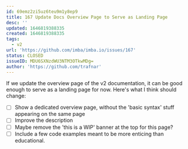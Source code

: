 ```yaml
---
id: 69emz2zi5uz6teu9m1y8ep9
title: 167 Update Docs Overview Page to Serve as Landing Page
desc: ''
updated: 1646819388335
created: 1646819388335
tags:
  - v2
url: 'https://github.com/imba/imba.io/issues/167'
status: CLOSED
issueID: MDU6SXNzdWU3NTM3OTkwMDg=
author: 'https://github.com/trafnar'
---
```

If we update the overview page of the v2 documentation, it can be good enough to serve as a landing page for now. Here's what I think should change:

- [ ] Show a dedicated overview page, without the 'basic syntax' stuff appearing on the same page
- [ ] Improve the description
- [ ] Maybe remove the 'this is a WIP' banner at the top for this page?
- [ ] Include a few code examples meant to be more enticing than educational.
